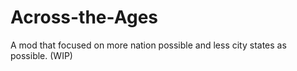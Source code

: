 # Across-the-Ages
A mod that focused on more nation possible and less city states as possible. (WIP)
